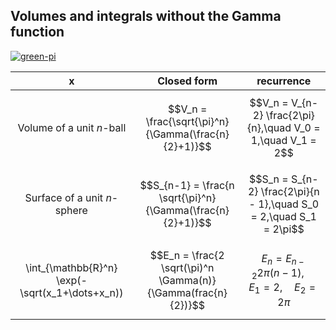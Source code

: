 ## Volumes and integrals without the Gamma function

[![green-pi](https://img.shields.io/badge/Rendered%20with-Green%20Pi-00d571?style=flat-square)](https://github.com/nschloe/green-pi?activate&inlineMath=$)

 x        | Closed form   | recurrence
|:-------:|:-------------:|:-----------:|
Volume of a unit $n$-ball | $$V_n = \frac{\sqrt{\pi}^n}{\Gamma(\frac{n}{2}+1)}$$ | $$V_n = V_{n-2} \frac{2\pi}{n},\quad V_0 = 1,\quad V_1 = 2$$
Surface of a unit $n$-sphere | $$S_{n-1} = \frac{n \sqrt{\pi}^n}{\Gamma(\frac{n}{2}+1)}$$ | $$S_n = S_{n-2} \frac{2\pi}{n - 1},\quad S_0 = 2,\quad S_1 = 2\pi$$
\int_{\mathbb{R}^n} \exp(-\sqrt(x_1+\dots+x_n)) | $$E_n = \frac{2 \sqrt(\pi)^n \Gamma(n)}{\Gamma(frac{n}{2})}$$ | $$E_n = E_{n-2} 2\pi(n-1), \quad E_1=2, \quad E_2=2\pi$$
